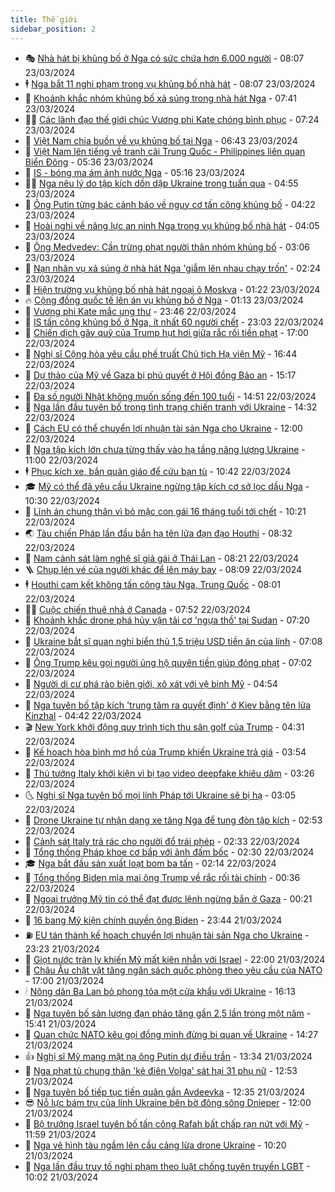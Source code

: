 ```yaml
---
title: Thế giới
sidebar_position: 2
---
```


<!-- vnexpress-the-gioi:START -->
- 🎭 [Nhà hát bị khủng bố ở Nga có sức chứa hơn 6.000 người](https://vnexpress.net/nha-hat-bi-khung-bo-o-nga-co-suc-chua-hon-6-000-nguoi-4725694.html) - 08:07 23/03/2024
- 🕴 [Nga bắt 11 nghi phạm trong vụ khủng bố nhà hát](https://vnexpress.net/nga-bat-11-nghi-pham-trong-vu-khung-bo-nha-hat-4725813.html) - 08:07 23/03/2024
- 🤭 [Khoảnh khắc nhóm khủng bố xả súng trong nhà hát Nga](https://vnexpress.net/khoanh-khac-nhom-khung-bo-xa-sung-trong-nha-hat-nga-4725800.html) - 07:41 23/03/2024
- 🧑‍💻 [Các lãnh đạo thế giới chúc Vương phi Kate chóng bình phục](https://vnexpress.net/cac-lanh-dao-the-gioi-chuc-vuong-phi-kate-chong-binh-phuc-4725798.html) - 07:24 23/03/2024
- 🦏 [Việt Nam chia buồn về vụ khủng bố tại Nga](https://vnexpress.net/viet-nam-chia-buon-ve-vu-khung-bo-tai-nga-4725784.html) - 06:43 23/03/2024
- 🦒 [Việt Nam lên tiếng về tranh cãi Trung Quốc - Philippines liên quan Biển Đông](https://vnexpress.net/viet-nam-len-tieng-ve-tranh-cai-trung-quoc-philippines-lien-quan-bien-dong-4725772.html) - 05:36 23/03/2024
- 🌈 [IS - bóng ma ám ảnh nước Nga](https://vnexpress.net/is-bong-ma-am-anh-nuoc-nga-4725660.html) - 05:16 23/03/2024
- 🧑‍🏫 [Nga nêu lý do tập kích dồn dập Ukraine trong tuần qua](https://vnexpress.net/nga-neu-ly-do-tap-kich-don-dap-ukraine-trong-tuan-qua-4725737.html) - 04:55 23/03/2024
- 🐲 [Ông Putin từng bác cảnh báo về nguy cơ tấn công khủng bố](https://vnexpress.net/ong-putin-tung-bac-canh-bao-ve-nguy-co-tan-cong-khung-bo-4725742.html) - 04:22 23/03/2024
- 🦒 [Hoài nghi về năng lực an ninh Nga trong vụ khủng bố nhà hát](https://vnexpress.net/hoai-nghi-ve-nang-luc-an-ninh-nga-trong-vu-khung-bo-nha-hat-4725684.html) - 04:05 23/03/2024
- 🐻 [Ông Medvedev: Cần trừng phạt người thân nhóm khủng bố](https://vnexpress.net/ong-medvedev-can-trung-phat-nguoi-than-nhom-khung-bo-4725701.html) - 03:06 23/03/2024
- 🚀 [Nạn nhân vụ xả súng ở nhà hát Nga &#39;giẫm lên nhau chạy trốn&#39;](https://vnexpress.net/nan-nhan-vu-xa-sung-o-nha-hat-nga-giam-len-nhau-chay-tron-4725676.html) - 02:24 23/03/2024
- 🥰 [Hiện trường vụ khủng bố nhà hát ngoại ô Moskva](https://vnexpress.net/hien-truong-vu-khung-bo-nha-hat-ngoai-o-moskva-4725673.html) - 01:22 23/03/2024
- 🔥 [Cộng đồng quốc tế lên án vụ khủng bố ở Nga](https://vnexpress.net/cong-dong-quoc-te-len-an-vu-khung-bo-o-nga-4725661.html) - 01:13 23/03/2024
- 🥳 [Vương phi Kate mắc ung thư](https://vnexpress.net/vuong-phi-kate-mac-ung-thu-4725651.html) - 23:46 22/03/2024
- 💼 [IS tấn công khủng bố ở Nga, ít nhất 60 người chết](https://vnexpress.net/tan-cong-khung-bo-gan-moskva-it-nhat-60-nguoi-chet-4725650.html) - 23:03 22/03/2024
- 🤡 [Chiến dịch gây quỹ của Trump hụt hơi giữa rắc rối tiền phạt](https://vnexpress.net/chien-dich-gay-quy-cua-trump-hut-hoi-giua-rac-roi-tien-phat-4725221.html) - 17:00 22/03/2024
- 🌁 [Nghị sĩ Cộng hòa yêu cầu phế truất Chủ tịch Hạ viện Mỹ](https://vnexpress.net/nghi-si-cong-hoa-yeu-cau-phe-truat-chu-tich-ha-vien-my-4725642.html) - 16:44 22/03/2024
- 🤩 [Dự thảo của Mỹ về Gaza bị phủ quyết ở Hội đồng Bảo an](https://vnexpress.net/du-thao-cua-my-ve-gaza-bi-phu-quyet-o-hoi-dong-bao-an-4725631.html) - 15:17 22/03/2024
- 🎉 [Đa số người Nhật không muốn sống đến 100 tuổi](https://vnexpress.net/da-so-nguoi-nhat-khong-muon-song-den-100-tuoi-4725520.html) - 14:51 22/03/2024
- 🎉 [Nga lần đầu tuyên bố trong tình trạng chiến tranh với Ukraine](https://vnexpress.net/nga-lan-dau-tuyen-bo-trong-tinh-trang-chien-tranh-voi-ukraine-4725612.html) - 14:32 22/03/2024
- 🌁 [Cách EU có thể chuyển lợi nhuận tài sản Nga cho Ukraine](https://vnexpress.net/cach-eu-co-the-chuyen-loi-nhuan-tai-san-nga-cho-ukraine-4725285.html) - 12:00 22/03/2024
- 🌊 [Nga tập kích lớn chưa từng thấy vào hạ tầng năng lượng Ukraine](https://vnexpress.net/nga-tap-kich-lon-chua-tung-thay-vao-ha-tang-nang-luong-ukraine-4725584.html) - 11:00 22/03/2024
- 🕴 [Phục kích xe, bắn quản giáo để cứu bạn tù](https://vnexpress.net/phuc-kich-xe-ban-quan-giao-de-cuu-ban-tu-4725573.html) - 10:42 22/03/2024
- 🎓 [Mỹ có thể đã yêu cầu Ukraine ngừng tập kích cơ sở lọc dầu Nga](https://vnexpress.net/my-co-the-da-yeu-cau-ukraine-ngung-tap-kich-co-so-loc-dau-nga-4725566.html) - 10:30 22/03/2024
- 🦩 [Lĩnh án chung thân vì bỏ mặc con gái 16 tháng tuổi tới chết](https://vnexpress.net/linh-an-chung-than-vi-bo-mac-con-gai-16-thang-tuoi-toi-chet-4725550.html) - 10:21 22/03/2024
- 🌏 [Tàu chiến Pháp lần đầu bắn hạ tên lửa đạn đạo Houthi](https://vnexpress.net/tau-chien-phap-lan-dau-ban-ha-ten-lua-dan-dao-houthi-4725427.html) - 08:32 22/03/2024
- 🌋 [Nam cảnh sát làm nghệ sĩ giả gái ở Thái Lan](https://vnexpress.net/nam-canh-sat-lam-nghe-si-gia-gai-o-thai-lan-4725366.html) - 08:21 22/03/2024
- 🪜 [Chụp lén vé của người khác để lên máy bay](https://vnexpress.net/chup-len-ve-cua-nguoi-khac-de-len-may-bay-4725345.html) - 08:09 22/03/2024
- 🕴 [Houthi cam kết không tấn công tàu Nga, Trung Quốc](https://vnexpress.net/houthi-cam-ket-khong-tan-cong-tau-nga-trung-quoc-4725314.html) - 08:01 22/03/2024
- 🧑‍🏫 [Cuộc chiến thuê nhà ở Canada](https://vnexpress.net/cuoc-chien-thue-nha-o-canada-4725010.html) - 07:52 22/03/2024
- 🌮 [Khoảnh khắc drone phá hủy vận tải cơ &#39;ngựa thồ&#39; tại Sudan](https://vnexpress.net/khoanh-khac-drone-pha-huy-van-tai-co-ngua-tho-tai-sudan-4725281.html) - 07:20 22/03/2024
- 🚦 [Ukraine bắt sĩ quan nghi biển thủ 1,5 triệu USD tiền ăn của lính](https://vnexpress.net/ukraine-bat-si-quan-nghi-bien-thu-1-5-trieu-usd-tien-an-cua-linh-4725354.html) - 07:08 22/03/2024
- 💫 [Ông Trump kêu gọi người ủng hộ quyên tiền giúp đóng phạt](https://vnexpress.net/ong-trump-keu-goi-nguoi-ung-ho-quyen-tien-giup-dong-phat-4725336.html) - 07:02 22/03/2024
- 🤡 [Người di cư phá rào biên giới, xô xát với vệ binh Mỹ](https://vnexpress.net/nguoi-di-cu-pha-rao-bien-gioi-xo-xat-voi-ve-binh-my-4725269.html) - 04:54 22/03/2024
- 🦣 [Nga tuyên bố tập kích &#39;trung tâm ra quyết định&#39; ở Kiev bằng tên lửa Kinzhal](https://vnexpress.net/nga-tuyen-bo-tap-kich-trung-tam-ra-quyet-dinh-o-kiev-bang-ten-lua-kinzhal-4725266.html) - 04:42 22/03/2024
- 🎬 [New York khởi động quy trình tịch thu sân golf của Trump](https://vnexpress.net/new-york-khoi-dong-quy-trinh-tich-thu-san-golf-cua-trump-4725251.html) - 04:31 22/03/2024
- 🎉 [Kế hoạch hòa bình mơ hồ của Trump khiến Ukraine trả giá](https://vnexpress.net/ke-hoach-hoa-binh-mo-ho-cua-trump-khien-ukraine-tra-gia-4725052.html) - 03:54 22/03/2024
- 🎡 [Thủ tướng Italy khởi kiện vì bị tạo video deepfake khiêu dâm](https://vnexpress.net/thu-tuong-italy-khoi-kien-vi-bi-tao-video-deepfake-khieu-dam-4725237.html) - 03:26 22/03/2024
- 🌜 [Nghị sĩ Nga tuyên bố mọi lính Pháp tới Ukraine sẽ bị hạ](https://vnexpress.net/nghi-si-nga-tuyen-bo-moi-linh-phap-toi-ukraine-se-bi-ha-4725122.html) - 03:05 22/03/2024
- 🎡 [Drone Ukraine tự nhận dạng xe tăng Nga để tung đòn tập kích](https://vnexpress.net/drone-ukraine-tu-nhan-dang-xe-tang-nga-de-tung-don-tap-kich-4725235.html) - 02:53 22/03/2024
- 🤗 [Cảnh sát Italy trả rác cho người đổ trái phép](https://vnexpress.net/canh-sat-italy-tra-rac-cho-nguoi-do-trai-phep-4725227.html) - 02:33 22/03/2024
- 🦩 [Tổng thống Pháp khoe cơ bắp với ảnh đấm bốc](https://vnexpress.net/tong-thong-phap-khoe-co-bap-voi-anh-dam-boc-4725232.html) - 02:30 22/03/2024
- 🎓 [Nga bắt đầu sản xuất loạt bom ba tấn](https://vnexpress.net/nga-bat-dau-san-xuat-loat-bom-ba-tan-4725238.html) - 02:14 22/03/2024
- 🌁 [Tổng thống Biden mỉa mai ông Trump về rắc rối tài chính](https://vnexpress.net/tong-thong-biden-mia-mai-ong-trump-ve-rac-roi-tai-chinh-4725207.html) - 00:36 22/03/2024
- 🤩 [Ngoại trưởng Mỹ tin có thể đạt được lệnh ngừng bắn ở Gaza](https://vnexpress.net/ngoai-truong-my-tin-co-the-dat-duoc-lenh-ngung-ban-o-gaza-4725205.html) - 00:21 22/03/2024
- 👹 [16 bang Mỹ kiện chính quyền ông Biden](https://vnexpress.net/16-bang-my-kien-chinh-quyen-ong-biden-4725201.html) - 23:44 21/03/2024
- ⛽️ [EU tán thành kế hoạch chuyển lợi nhuận tài sản Nga cho Ukraine](https://vnexpress.net/eu-tan-thanh-ke-hoach-chuyen-loi-nhuan-tai-san-nga-cho-ukraine-4725200.html) - 23:23 21/03/2024
- 🚀 [Giọt nước tràn ly khiến Mỹ mất kiên nhẫn với Israel](https://vnexpress.net/giot-nuoc-tran-ly-khien-my-mat-kien-nhan-voi-israel-4724984.html) - 22:00 21/03/2024
- 🎡 [Châu Âu chật vật tăng ngân sách quốc phòng theo yêu cầu của NATO](https://vnexpress.net/chau-au-chat-vat-tang-ngan-sach-quoc-phong-theo-yeu-cau-cua-nato-4724527.html) - 17:00 21/03/2024
- 🕯 [Nông dân Ba Lan bỏ phong tỏa một cửa khẩu với Ukraine](https://vnexpress.net/nong-dan-ba-lan-bo-phong-toa-mot-cua-khau-voi-ukraine-4725172.html) - 16:13 21/03/2024
- 🐻 [Nga tuyên bố sản lượng đạn pháo tăng gần 2,5 lần trong một năm](https://vnexpress.net/nga-tuyen-bo-san-luong-dan-phao-tang-gan-2-5-lan-trong-mot-nam-4725178.html) - 15:41 21/03/2024
- 🚦 [Quan chức NATO kêu gọi đồng minh đừng bi quan về Ukraine](https://vnexpress.net/quan-chuc-nato-keu-goi-dong-minh-dung-bi-quan-ve-ukraine-4725149.html) - 14:27 21/03/2024
- 👍 [Nghị sĩ Mỹ mang mặt nạ ông Putin dự điều trần](https://vnexpress.net/nghi-si-my-mang-mat-na-ong-putin-du-dieu-tran-4725131.html) - 13:34 21/03/2024
- 🚀 [Nga phạt tù chung thân &#39;kẻ điên Volga&#39; sát hại 31 phụ nữ](https://vnexpress.net/nga-phat-tu-chung-than-ke-dien-volga-sat-hai-31-phu-nu-4725147.html) - 12:53 21/03/2024
- 🌮 [Nga tuyên bố tiếp tục tiến quân gần Avdeevka](https://vnexpress.net/nga-tuyen-bo-tiep-tuc-tien-quan-gan-avdeevka-4725136.html) - 12:35 21/03/2024
- 😎 [Nỗ lực bám trụ của lính Ukraine bên bờ đông sông Dnieper](https://vnexpress.net/no-luc-bam-tru-cua-linh-ukraine-ben-bo-dong-song-dnieper-4725037.html) - 12:00 21/03/2024
- 🐲 [Bộ trưởng Israel tuyên bố tấn công Rafah bất chấp rạn nứt với Mỹ](https://vnexpress.net/bo-truong-israel-tuyen-bo-tan-cong-rafah-bat-chap-ran-nut-voi-my-4725133.html) - 11:59 21/03/2024
- 💫 [Nga vẽ hình tàu ngầm lên cầu cảng lừa drone Ukraine](https://vnexpress.net/nga-ve-hinh-tau-ngam-len-cau-cang-lua-drone-ukraine-4725098.html) - 10:20 21/03/2024
- 👀 [Nga lần đầu truy tố nghi phạm theo luật chống tuyên truyền LGBT](https://vnexpress.net/nga-lan-dau-truy-to-nghi-pham-theo-luat-chong-tuyen-truyen-lgbt-4724859.html) - 10:02 21/03/2024<!-- vnexpress-the-gioi:END -->